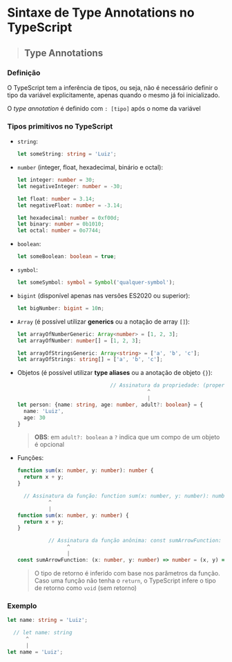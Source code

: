 # Sintaxe de Type Annotations no TypeScript

> ## **Type Annotations**

### **Definição**

O TypeScript tem a inferência de tipos, ou seja, não é necessário definir o tipo da variável explicitamente, apenas quando o mesmo já foi inicializado.

O _type annotation_ é definido com `: [tipo]` após o nome da variável

### **Tipos primitivos no TypeScript**

- `string`:

  ```ts
  let someString: string = 'Luiz';
  ```

- `number` (integer, float, hexadecimal, binário e octal):

  ```ts
  let integer: number = 30;
  let negativeInteger: number = -30;

  let float: number = 3.14;
  let negativeFloat: number = -3.14;

  let hexadecimal: number = 0xf00d;
  let binary: number = 0b1010;
  let octal: number = 0o7744;
  ```

- `boolean`:

  ```ts
  let someBoolean: boolean = true;
  ```

- `symbol`:

  ```ts
  let someSymbol: symbol = Symbol('qualquer-symbol');
  ```

- `bigint` (disponível apenas nas versões ES2020 ou superior):

  ```ts
  let bigNumber: bigint = 10n;
  ```

- `Array` (é possível utilizar **generics** ou a notação de array `[]`):

  ```ts
  let arrayOfNumberGeneric: Array<number> = [1, 2, 3];
  let arrayOfNumber: number[] = [1, 2, 3];

  let arrayOfStringsGeneric: Array<string> = ['a', 'b', 'c'];
  let arrayOfStrings: string[] = ['a', 'b', 'c'];
  ```

- Objetos (é possível utilizar **type aliases** ou a anotação de objeto `{}`):

  ```ts
                                // Assinatura da propriedade: (property) adult?: boolean | undefined
                                            ^
                                            |
  let person: {name: string, age: number, adult?: boolean} = {
    name: 'Luiz',
    age: 30
  }
  ```

  > **OBS**: em `adult?: boolean` a `?` indica que um compo de um objeto é opcional

- Funções:

  ```ts
  function sum(x: number, y: number): number {
    return x + y;
  }
  ```

  ```ts
    // Assinatura da função: function sum(x: number, y: number): number
            ^
            |
  function sum(x: number, y: number) {
    return x + y;
  }
  ```

  ```ts
            // Assinatura da função anônima: const sumArrowFunction: (x: number, y: number) => number
                  ^
                  |
  const sumArrowFunction: (x: number, y: number) => number = (x, y) => x + y;
  ```

  > O tipo de retorno é inferido com base nos parâmetros da função. Caso uma função não tenha o `return`, o TypeScript infere o tipo de retorno como `void` (sem retorno)

### **Exemplo**

```ts
let name: string = 'Luiz';
```

```ts
  // let name: string
      ^
      |
let name = 'Luiz';
```
